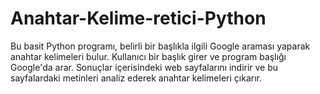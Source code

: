 # Anahtar-Kelime-retici-Python
Bu basit Python programı, belirli bir başlıkla ilgili Google araması yaparak anahtar kelimeleri bulur. Kullanıcı bir başlık girer ve program başlığı Google'da arar. Sonuçlar içerisindeki web sayfalarını indirir ve bu sayfalardaki metinleri analiz ederek anahtar kelimeleri çıkarır.
